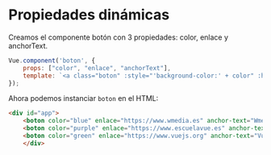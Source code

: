 # Propiedades dinámicas

Creamos el componente botón con 3 propiedades: color, enlace y anchorText.

```js
Vue.component('boton', {
    props: ["color", "enlace", "anchorText"],
    template: `<a class="boton" :style="'background-color:' + color" :href="enlace">{{ anchorText }}</a>`,
});
```

Ahora podemos instanciar `boton` en el HTML:

```html
<div id="app">
    <boton color="blue" enlace="https://www.wmedia.es" anchor-text="Wmedia"></boton>
    <boton color="purple" enlace="https://www.escuelavue.es" anchor-text="Escuela Vue"></boton>
    <boton color="green" enlace="https://www.vuejs.org" anchor-text="Vuejs"></boton>
    </div>
```
